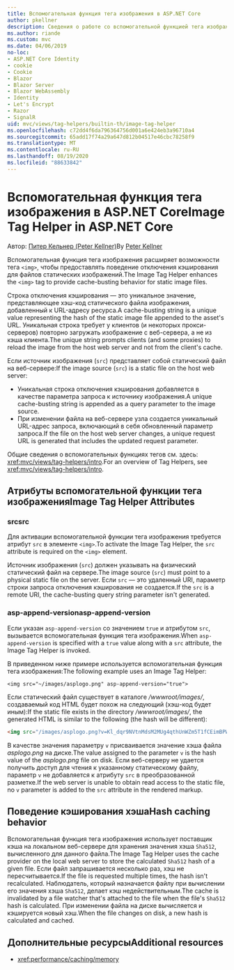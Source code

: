 ```yaml
---
title: Вспомогательная функция тега изображения в ASP.NET Core
author: pkellner
description: Сведения о работе со вспомогательной функцией тега изображения.
ms.author: riande
ms.custom: mvc
ms.date: 04/06/2019
no-loc:
- ASP.NET Core Identity
- cookie
- Cookie
- Blazor
- Blazor Server
- Blazor WebAssembly
- Identity
- Let's Encrypt
- Razor
- SignalR
uid: mvc/views/tag-helpers/builtin-th/image-tag-helper
ms.openlocfilehash: c72dd4f6da796364756d001a6e424eb3a96710a4
ms.sourcegitcommit: 65add17f74a29a647d812b04517e46cbc78258f9
ms.translationtype: MT
ms.contentlocale: ru-RU
ms.lasthandoff: 08/19/2020
ms.locfileid: "88633842"
---
```

# <a name="image-tag-helper-in-aspnet-core"></a><span data-ttu-id="2284f-103">Вспомогательная функция тега изображения в ASP.NET Core</span><span class="sxs-lookup"><span data-stu-id="2284f-103">Image Tag Helper in ASP.NET Core</span></span>

<span data-ttu-id="2284f-104">Автор: [Питер Кельнер (Peter Kellner)](https://peterkellner.net)</span><span class="sxs-lookup"><span data-stu-id="2284f-104">By [Peter Kellner](https://peterkellner.net)</span></span>

<span data-ttu-id="2284f-105">Вспомогательная функция тега изображения расширяет возможности тега `<img>`, чтобы предоставлять поведение отключения кэширования для файлов статических изображений.</span><span class="sxs-lookup"><span data-stu-id="2284f-105">The Image Tag Helper enhances the `<img>` tag to provide cache-busting behavior for static image files.</span></span>

<span data-ttu-id="2284f-106">Строка отключения кэширования — это уникальное значение, представляющее хэш-код статического файла изображения, добавленный к URL-адресу ресурса.</span><span class="sxs-lookup"><span data-stu-id="2284f-106">A cache-busting string is a unique value representing the hash of the static image file appended to the asset's URL.</span></span> <span data-ttu-id="2284f-107">Уникальная строка требует у клиентов (и некоторых прокси-серверов) повторно загружать изображение с веб-сервера, а не из кэша клиента.</span><span class="sxs-lookup"><span data-stu-id="2284f-107">The unique string prompts clients (and some proxies) to reload the image from the host web server and not from the client's cache.</span></span>

<span data-ttu-id="2284f-108">Если источник изображения (`src`) представляет собой статический файл на веб-сервере:</span><span class="sxs-lookup"><span data-stu-id="2284f-108">If the image source (`src`) is a static file on the host web server:</span></span>

* <span data-ttu-id="2284f-109">Уникальная строка отключения кэширования добавляется в качестве параметра запроса к источнику изображения.</span><span class="sxs-lookup"><span data-stu-id="2284f-109">A unique cache-busting string is appended as a query parameter to the image source.</span></span>
* <span data-ttu-id="2284f-110">При изменении файла на веб-сервере узла создается уникальный URL-адрес запроса, включающий в себя обновленный параметр запроса.</span><span class="sxs-lookup"><span data-stu-id="2284f-110">If the file on the host web server changes, a unique request URL is generated that includes the updated request parameter.</span></span>

<span data-ttu-id="2284f-111">Общие сведения о вспомогательных функциях тегов см. здесь: <xref:mvc/views/tag-helpers/intro>.</span><span class="sxs-lookup"><span data-stu-id="2284f-111">For an overview of Tag Helpers, see <xref:mvc/views/tag-helpers/intro>.</span></span>

## <a name="image-tag-helper-attributes"></a><span data-ttu-id="2284f-112">Атрибуты вспомогательной функции тега изображения</span><span class="sxs-lookup"><span data-stu-id="2284f-112">Image Tag Helper Attributes</span></span>

### <a name="src"></a><span data-ttu-id="2284f-113">src</span><span class="sxs-lookup"><span data-stu-id="2284f-113">src</span></span>

<span data-ttu-id="2284f-114">Для активации вспомогательной функции тега изображения требуется атрибут `src` в элементе `<img>`.</span><span class="sxs-lookup"><span data-stu-id="2284f-114">To activate the Image Tag Helper, the `src` attribute is required on the `<img>` element.</span></span>

<span data-ttu-id="2284f-115">Источник изображения (`src`) должен указывать на физический статический файл на сервере.</span><span class="sxs-lookup"><span data-stu-id="2284f-115">The image source (`src`) must point to a physical static file on the server.</span></span> <span data-ttu-id="2284f-116">Если `src` — это удаленный URI, параметр строки запроса отключения кэширования не создается.</span><span class="sxs-lookup"><span data-stu-id="2284f-116">If the `src` is a remote URI, the cache-busting query string parameter isn't generated.</span></span>

### <a name="asp-append-version"></a><span data-ttu-id="2284f-117">asp-append-version</span><span class="sxs-lookup"><span data-stu-id="2284f-117">asp-append-version</span></span>

<span data-ttu-id="2284f-118">Если указан `asp-append-version` со значением `true` и атрибутом `src`, вызывается вспомогательная функция тега изображения.</span><span class="sxs-lookup"><span data-stu-id="2284f-118">When `asp-append-version` is specified with a `true` value along with a `src` attribute, the Image Tag Helper is invoked.</span></span>

<span data-ttu-id="2284f-119">В приведенном ниже примере используется вспомогательная функция тега изображения:</span><span class="sxs-lookup"><span data-stu-id="2284f-119">The following example uses an Image Tag Helper:</span></span>

```cshtml
<img src="~/images/asplogo.png" asp-append-version="true">
```

<span data-ttu-id="2284f-120">Если статический файл существует в каталоге */wwwroot/images/*, создаваемый код HTML будет похож на следующий (хэш-код будет иным):</span><span class="sxs-lookup"><span data-stu-id="2284f-120">If the static file exists in the directory */wwwroot/images/*, the generated HTML is similar to the following (the hash will be different):</span></span>

```html
<img src="/images/asplogo.png?v=Kl_dqr9NVtnMdsM2MUg4qthUnWZm5T1fCEimBPWDNgM">
```

<span data-ttu-id="2284f-121">В качестве значения параметру `v` присваивается значение хэша файла *asplogo.png* на диске.</span><span class="sxs-lookup"><span data-stu-id="2284f-121">The value assigned to the parameter `v` is the hash value of the *asplogo.png* file on disk.</span></span> <span data-ttu-id="2284f-122">Если веб-серверу не удается получить доступ для чтения к указанному статическому файлу, параметр `v` не добавляется к атрибуту `src` в преобразованной разметке.</span><span class="sxs-lookup"><span data-stu-id="2284f-122">If the web server is unable to obtain read access to the static file, no `v` parameter is added to the `src` attribute in the rendered markup.</span></span>

## <a name="hash-caching-behavior"></a><span data-ttu-id="2284f-123">Поведение кэширования хэша</span><span class="sxs-lookup"><span data-stu-id="2284f-123">Hash caching behavior</span></span>

<span data-ttu-id="2284f-124">Вспомогательная функция тега изображения использует поставщик кэша на локальном веб-сервере для хранения значения хэша `Sha512`, вычисленного для данного файла.</span><span class="sxs-lookup"><span data-stu-id="2284f-124">The Image Tag Helper uses the cache provider on the local web server to store the calculated `Sha512` hash of a given file.</span></span> <span data-ttu-id="2284f-125">Если файл запрашивается несколько раз, хэш не пересчитывается.</span><span class="sxs-lookup"><span data-stu-id="2284f-125">If the file is requested multiple times, the hash isn't recalculated.</span></span> <span data-ttu-id="2284f-126">Наблюдатель, который назначается файлу при вычислении его значения хэша `Sha512`, делает кэш недействительным.</span><span class="sxs-lookup"><span data-stu-id="2284f-126">The cache is invalidated by a file watcher that's attached to the file when the file's `Sha512` hash is calculated.</span></span> <span data-ttu-id="2284f-127">При изменении файла на диске вычисляется и кэшируется новый хэш.</span><span class="sxs-lookup"><span data-stu-id="2284f-127">When the file changes on disk, a new hash is calculated and cached.</span></span>

## <a name="additional-resources"></a><span data-ttu-id="2284f-128">Дополнительные ресурсы</span><span class="sxs-lookup"><span data-stu-id="2284f-128">Additional resources</span></span>

* <xref:performance/caching/memory>
